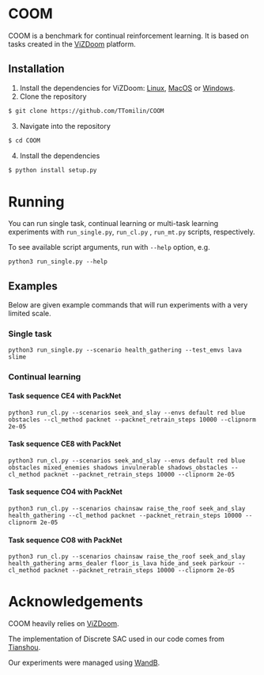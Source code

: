# COOM

COOM is a benchmark for continual reinforcement learning. It is based on tasks created in the [ViZDoom](https://github.com/mwydmuch/ViZDoom) platform.

[//]: # (The core of our benchmark is CW20 sequence, in which 20 tasks are run, each with budget of 1M steps.)

[//]: # (We provide the complete source code for the benchmark together with the tested algorithms implementations and code for producing result tables and plots.)

## Installation
1. Install the dependencies for ViZDoom: [Linux](https://github.com/mwydmuch/ViZDoom/blob/master/doc/Building.md#-linux), [MacOS](https://github.com/mwydmuch/ViZDoom/blob/master/doc/Building.md#-linux) or [Windows](https://github.com/mwydmuch/ViZDoom/blob/master/doc/Building.md#-windows).
2. Clone the repository
```bash
$ git clone https://github.com/TTomilin/COOM
```
3. Navigate into the repository
```bash
$ cd COOM
```
4. Install the dependencies 
```bash 
$ python install setup.py
```

# Running

You can run single task, continual learning or multi-task learning experiments with `run_single.py`, `run_cl.py`
, `run_mt.py` scripts, respectively.

To see available script arguments, run with `--help` option, e.g.

`python3 run_single.py --help`

## Examples

Below are given example commands that will run experiments with a very limited scale.

### Single task

`python3 run_single.py --scenario health_gathering --test_emvs lava slime`

### Continual learning

#### Task sequence CE4 with PackNet
`python3 run_cl.py --scenarios seek_and_slay --envs default red blue obstacles --cl_method packnet --packnet_retrain_steps 10000 --clipnorm 2e-05`

#### Task sequence CE8 with PackNet
`python3 run_cl.py --scenarios seek_and_slay --envs default red blue obstacles mixed_enemies shadows invulnerable shadows_obstacles --cl_method packnet --packnet_retrain_steps 10000 --clipnorm 2e-05`

#### Task sequence CO4 with PackNet
`python3 run_cl.py --scenarios chainsaw raise_the_roof seek_and_slay health_gathering --cl_method packnet --packnet_retrain_steps 10000 --clipnorm 2e-05`

#### Task sequence CO8 with PackNet
`python3 run_cl.py --scenarios chainsaw raise_the_roof seek_and_slay health_gathering arms_dealer floor_is_lava hide_and_seek parkour --cl_method packnet --packnet_retrain_steps 10000 --clipnorm 2e-05`

# Acknowledgements

COOM heavily relies on [ViZDoom](https://github.com/mwydmuch/ViZDoom).

The implementation of Discrete SAC used in our code comes from [Tianshou](https://github.com/thu-ml/tianshou).

Our experiments were managed using [WandB](https://wandb.ai).
